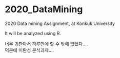# 2020_DataMining
2020 Data mining Assignment, at Konkuk University

It will be analyzed using R.

너무 귀찬아서 하루만에 할 수 밖에 없었다....  
덕분에 미완성 분석과제....  
